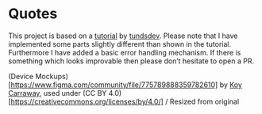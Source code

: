 # Quotes
 
This project is based on a [tutorial](https://www.youtube.com/watch?v=wRmaiEPk03Y) by [tundsdev](https://www.youtube.com/channel/UC7AuV86ZjR3YaEdb5USNvWQ). 
Please note that I have implemented some parts slightly different than shown in the tutorial. Furthermore I have added a basic error handling mechanism. If there is something which looks improvable then please don’t hesitate to open a PR.


(Device Mockups)[https://www.figma.com/community/file/775789888359782610] by [Koy Carraway](https://www.figma.com/@koy), used under (CC BY 4.0)[https://creativecommons.org/licenses/by/4.0/] / Resized from original
